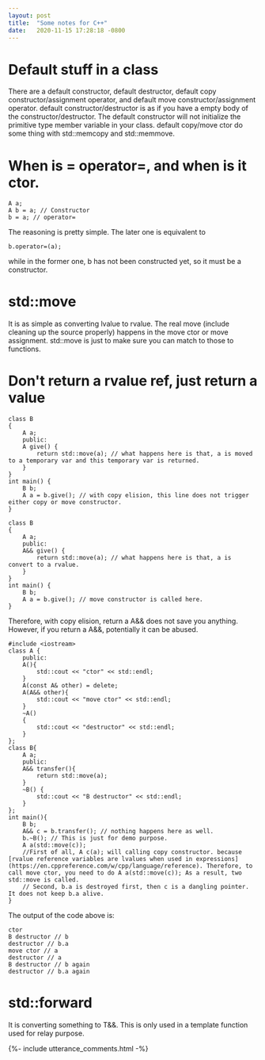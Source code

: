 ```yaml
---
layout: post
title:  "Some notes for C++"
date:   2020-11-15 17:28:18 -0800
---
```


# Default stuff in a class
There are a default constructor, default destructor, default copy constructor/assignment operator, and default move constructor/assignment operator.
default constructor/destructor is as if you have a empty body of the constructor/destructor. The default constructor will not initialize the primitive type member variable in your class.
default copy/move ctor do some thing with std::memcopy and std::memmove.

# When is = operator=, and when is it ctor.
```
A a;
A b = a; // Constructor
b = a; // operator=
```
The reasoning is pretty simple. The later one is equivalent to
```
b.operator=(a);
```
while in the former one, b has not been constructed yet, so it must be a constructor.

# std::move
It is as simple as converting lvalue to rvalue. The real move (include cleaning up the source properly) happens in the move ctor or move assignment. std::move is just to make sure you can match to those to functions.

# Don't return a rvalue ref, just return a value
```
class B
{
    A a;
    public:
    A give() {
        return std::move(a); // what happens here is that, a is moved to a temporary var and this temporary var is returned. 
    }
}
int main() {
    B b;
    A a = b.give(); // with copy elision, this line does not trigger either copy or move constructor.
}
```
```
class B
{
    A a;
    public:
    A&& give() {
        return std::move(a); // what happens here is that, a is convert to a rvalue.
    }
}
int main() {
    B b;
    A a = b.give(); // move constructor is called here.
}
```
Therefore, with copy elision, return a A&& does not save you anything. However, if you return a A&&, potentially it can be abused.
```
#include <iostream>
class A {
    public:
    A(){
        std::cout << "ctor" << std::endl;
    }
    A(const A& other) = delete;
    A(A&& other){
        std::cout << "move ctor" << std::endl;
    }
    ~A()
    {
        std::cout << "destructor" << std::endl;
    }
};
class B{
    A a;
    public:
    A&& transfer(){
        return std::move(a);
    }
    ~B() {
        std::cout << "B destructor" << std::endl;
    }
};
int main(){
    B b;
    A&& c = b.transfer(); // nothing happens here as well.
    b.~B(); // This is just for demo purpose.
    A a(std::move(c));
    //First of all, A c(a); will calling copy constructor. because [rvalue reference variables are lvalues when used in expressions](https://en.cppreference.com/w/cpp/language/reference). Therefore, to call move ctor, you need to do A a(std::move(c)); As a result, two std::move is called.
    // Second, b.a is destroyed first, then c is a dangling pointer. It does not keep b.a alive.
}
```
The output of the code above is:
```
ctor
B destructor // b
destructor // b.a
move ctor // a
destructor // a
B destructor // b again
destructor // b.a again
```

# std::forward
It is converting something to T&&. This is only used in a template function used for relay purpose.




{%- include utterance_comments.html -%}